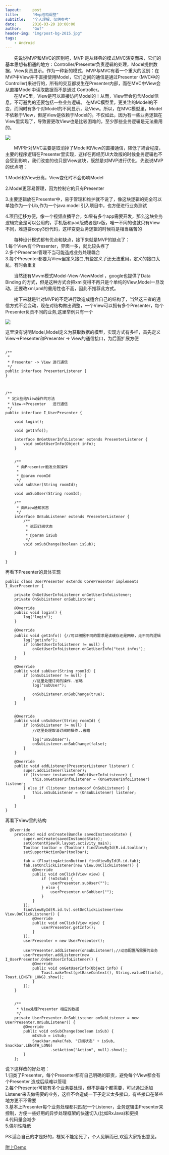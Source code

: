 ```yaml
---
layout:     post
title:      "Mvp结构调整"
subtitle:   "个人理解，仅供参考"
date:       2016-03-20 10:00:00
author:     "Guf"
header-img: "img/post-bg-2015.jpg"
tags:
    - Android
---
```


&#160; &#160; &#160; &#160;先说说MVP和MVC的区别吧，MVP 是从经典的模式MVC演变而来，它们的基本思想有相通的地方：Controller/Presenter负责逻辑的处理，Model提供数据，View负责显示。作为一种新的模式，MVP与MVC有着一个重大的区别：在MVP中View并不直接使用Model，它们之间的通信是通过Presenter (MVC中的Controller)来进行的，所有的交互都发生在Presenter内部，而在MVC中View会从直接Model中读取数据而不是通过 Controller。
<br>
&#160; &#160; &#160; &#160;在MVC里，View是可以直接访问Model的！从而，View里会包含Model信息，不可避免的还要包括一些业务逻辑。 在MVC模型里，更关注的Model的不变，而同时有多个对Model的不同显示，及View。所以，在MVC模型里，Model不依赖于View，但是View是依赖于Model的。不仅如此，因为有一些业务逻辑在View里实现了，导致要更改View也是比较困难的，至少那些业务逻辑是无法重用的。


![](https://raw.githubusercontent.com/gf5353/res/master/blog_image/RzQN7r.jpg)

&#160; &#160; &#160; &#160;MVP针对MVC主要是取消掉了Model和View的直接通信，降低了耦合程度，主要的程序逻辑在Presenter里实现，这样在再经历UI大改版的时候业务逻辑也不会受到影响，我们改变的也只是View这块，既然是对MVP进行优化，先说说MVP的优点吧：<br>

1.Model和View分离，View变化时不会影响Model<br>

2.Model更容易管理，因为控制它的只有Presenter<br>

3.主要逻辑放在Presenter中，易于管理和维护就不说了，像这块逻辑的完全可以单独作为一个Lib,作为一个java model 引入项目中，也方便进行业务测试<br>

4.项目迁移方便，像一个视频直播平台，如果有多个app需要开发，那么这块业务逻辑完全是可以公用的，手机版和pad版或者是tv版，唯一不同的也就只有View不同，难道要copy3份代码，这样变更业务逻辑的时候将是相当痛苦的

&#160; &#160; &#160; &#160;每种设计模式都有优点和缺点，接下来就是MVP的缺点了：<br>
1.每个View有个Presenter，界面一多，就比较头疼了<br>
2.多个Presenter管理不当可能造成业务处理耦合<br>
3.每个Presenter都要为View里定义接口,有些定义了还无法重用，定义的接口太乱，有时会重复<br>


&#160; &#160; &#160; &#160;当然还有Mvvm模式Model-View-ViewModel ，google也提供了Data Binding 的方式，但是这种方式会把xml变得不再只是个单纯的View,Model一旦改动，还要改xml,xml的重用性也不高，因此不推荐此方式。


&#160; &#160; &#160; &#160;接下来就是针对MVP的不足进行改造成适合自己的结构了，当然这三者的通信方式不会变动，现在对结构做出调整，一个View可以拥有多个Presenter，每个Presenter负责不同的业务,这里举例只有一个

![](https://raw.githubusercontent.com/gf5353/res/master/blog_image/20160321011209.png)

这里没有说明Model,Model定义为获取数据的模型，实现方式有多样，首先定义View->Presenter和Presenter -> View的通信接口，为后面扩展方便


```

/**
 * 
 * Presenter -> View 进行通信
 */
public interface PresenterListener {
}



/**
 * 定义些给View操作的方法
 * View->Presenter   进行通信
 */
public interface I_UserPresenter {

    void login();

    void getInfo();

    interface OnGetUserInfoListener extends PresenterListener {
        void onGetUserInfo(Object info);
    }


    /**
     * 向Presenter触发业务操作
     *
     * @param roomId
     */
    void subUser(String roomId);

    void unSubUser(String roomId);

    /**
     * 向View通知状态
     */
    interface OnSubListener extends PresenterListener {
        /**
         * 返回订阅状态
         *
         * @param isSub
         */
        void onSubChange(boolean isSub);

    }

}

```

再看下Presenter的具体实现<br>

```
public class UserPresenter extends CorePresenter implements I_UserPresenter {

    private OnGetUserInfoListener onGetUserInfoListener;
    private OnSubListener onSubListener;

    @Override
    public void login() {
        log("login");
    }

    @Override
    public void getInfo() {//可以根据不同的需求是读缓存还是网络，走不同的逻辑
        log("getinfo");
        if (onGetUserInfoListener != null) {
            onGetUserInfoListener.onGetUserInfo("test infos");
        }
    }

    @Override
    public void subUser(String roomId) {
        if (onSubListener != null) {
            //这里处理订阅的操作..省略
            log("subUser");

            onSubListener.onSubChange(true);
        }
    }


    @Override
    public void unSubUser(String roomId) {
        if (onSubListener != null) {
            //这里处理取消订阅的操作..省略

            log("unSubUser");
            onSubListener.onSubChange(false);
        }
    }

    @Override
    public void addListener(PresenterListener listener) {
        super.addListener(listener);
        if (listener instanceof OnGetUserInfoListener) {
            this.onGetUserInfoListener = (OnGetUserInfoListener) listener;
        } else if (listener instanceof OnSubListener) {
            this.onSubListener = (OnSubListener) listener;
        }

    }
}
```


再看下View里的结构

```
  @Override
    protected void onCreate(Bundle savedInstanceState) {
        super.onCreate(savedInstanceState);
        setContentView(R.layout.activity_main);
        Toolbar toolbar = (Toolbar) findViewById(R.id.toolbar);
        setSupportActionBar(toolbar);

        fab = (FloatingActionButton) findViewById(R.id.fab);
        fab.setOnClickListener(new View.OnClickListener() {
            @Override
            public void onClick(View view) {
                if (!mIsSub) {
                    userPresenter.subUser("");
                } else {
                    userPresenter.unSubUser("");
                }
            }
        });
        findViewById(R.id.tv).setOnClickListener(new View.OnClickListener() {
            @Override
            public void onClick(View view) {
                userPresenter.getInfo();
            }
        });
        userPresenter = new UserPresenter();

        userPresenter.addListener(onSubListener);//动态配置所需要的业务
        userPresenter.addListener(new I_UserPresenter.OnGetUserInfoListener() {
            @Override
            public void onGetUserInfo(Object info) {
                Toast.makeText(getBaseContext(), String.valueOf(info), Toast.LENGTH_LONG).show();
            }
        });
    }


    /**
     * View处理Presenter 相应的数据
     */
    private UserPresenter.OnSubListener onSubListener = new UserPresenter.OnSubListener() {
        @Override
        public void onSubChange(boolean isSub) {
            mIsSub = isSub;
            Snackbar.make(fab, "订阅状态" + isSub, Snackbar.LENGTH_LONG)
                    .setAction("Action", null).show();
        }
    };

```

说下这样改的好处吧：<br>
1.归类了Presenter，每个Presenter都有自己明确的职责，避免每个View都会有个Presenter 造成后续难以管理<br>
2.每个Presenter可能有多个业务要处理，但不是每个都需要，可以通过添加Listener来去做需要的业务，这样不会造成一下子定义太多接口，有些接口在某些地方更不不需要<br>
3.基本上Presenter每个业务处理都只匹配一个Listener，业务逻辑由Presenter来控制，方便一些好用的异步处理框架的快速切入(比如RxJava)和更换<br>
4.代码量会减少<br>
5.偶尔性降低<br>

PS:适合自己的才是好的，框架不能定死了，个人见解而已,欢迎大家指出意见。

[附上Demo](https://github.com/gf5353/MvpAndroid)

